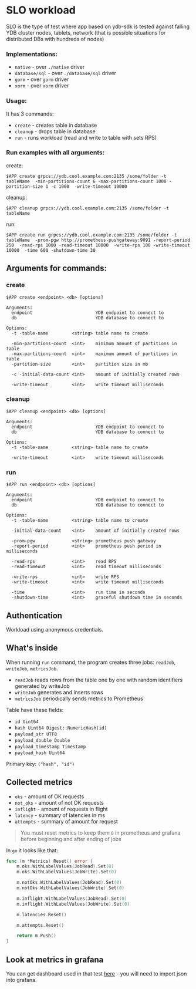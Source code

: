 # SLO workload

SLO is the type of test where app based on ydb-sdk is tested against falling YDB cluster nodes, tablets, network
(that is possible situations for distributed DBs with hundreds of nodes)

### Implementations:

- `native`       - over `./native` driver
- `database/sql` - over `./database/sql` driver
- `gorm` - over `gorm` driver
- `xorm` - over `xorm` driver

### Usage:

It has 3 commands:

- `create`  - creates table in database
- `cleanup` - drops table in database
- `run`     - runs workload (read and write to table with sets RPS)

### Run examples with all arguments:

create:

`$APP create grpcs://ydb.cool.example.com:2135 /some/folder -t tableName 
-min-partitions-count 6 -max-partitions-count 1000 -partition-size 1 -с 1000 
-write-timeout 10000`

cleanup:

`$APP cleanup grpcs://ydb.cool.example.com:2135 /some/folder -t tableName`

run:

`$APP create run grpcs://ydb.cool.example.com:2135 /some/folder -t tableName 
-prom-pgw http://prometheus-pushgateway:9091 -report-period 250 
-read-rps 1000 -read-timeout 10000 
-write-rps 100 -write-timeout 10000 
-time 600 -shutdown-time 30`

## Arguments for commands:

### create
`$APP create <endpoint> <db> [options]`

```
Arguments:
  endpoint                        YDB endpoint to connect to
  db                              YDB database to connect to

Options:
  -t -table-name         <string> table name to create

  -min-partitions-count  <int>    minimum amount of partitions in table
  -max-partitions-count  <int>    maximum amount of partitions in table
  -partition-size        <int>    partition size in mb
                                   
  -c -initial-data-count <int>    amount of initially created rows
                                   
  -write-timeout         <int>    write timeout milliseconds
```

### cleanup
`$APP cleanup <endpoint> <db> [options]`

```
Arguments:
  endpoint                        YDB endpoint to connect to
  db                              YDB database to connect to

Options:
  -t -table-name         <string> table name to create
                         
  -write-timeout         <int>    write timeout milliseconds
```

### run
`$APP run <endpoint> <db> [options]`

```
Arguments:
  endpoint                        YDB endpoint to connect to
  db                              YDB database to connect to

Options:
  -t -table-name         <string> table name to create
                         
  -initial-data-count    <int>    amount of initially created rows
                         
  -prom-pgw              <string> prometheus push gateway
  -report-period         <int>    prometheus push period in milliseconds
                         
  -read-rps              <int>    read RPS
  -read-timeout          <int>    read timeout milliseconds
                         
  -write-rps             <int>    write RPS
  -write-timeout         <int>    write timeout milliseconds
                         
  -time                  <int>    run time in seconds
  -shutdown-time         <int>    graceful shutdown time in seconds
```

## Authentication

Workload using anonymous credentials.

## What's inside
When running `run` command, the program creates three jobs: `readJob`, `writeJob`, `metricsJob`.

- `readJob`    reads rows from the table one by one with random identifiers generated by writeJob
- `writeJob`   generates and inserts rows
- `metricsJob` periodically sends metrics to Prometheus

Table have these fields:
- `id Uint64`
- `hash Uint64 Digest::NumericHash(id)`
- `payload_str UTF8`
- `payload_double Double`
- `payload_timestamp Timestamp`
- `payload_hash Uint64`

Primary key: `("hash", "id")`

## Collected metrics
- `oks`      - amount of OK requests
- `not_oks`  - amount of not OK requests
- `inflight` - amount of requests in flight
- `latency`  - summary of latencies in ms
- `attempts` - summary of amount for request

> You must reset metrics to keep them `0` in prometheus and grafana before beginning and after ending of jobs

In `go` it looks like that:
```go
func (m *Metrics) Reset() error {
    m.oks.WithLabelValues(JobRead).Set(0)
    m.oks.WithLabelValues(JobWrite).Set(0)

    m.notOks.WithLabelValues(JobRead).Set(0)
    m.notOks.WithLabelValues(JobWrite).Set(0)

    m.inflight.WithLabelValues(JobRead).Set(0)
    m.inflight.WithLabelValues(JobWrite).Set(0)

    m.latencies.Reset()

    m.attempts.Reset()

    return m.Push()
}
```

## Look at metrics in grafana
You can get dashboard used in that test [here](https://github.com/ydb-platform/slo-tests/blob/main/k8s/helms/grafana.yaml#L69) - you will need to import json into grafana.
